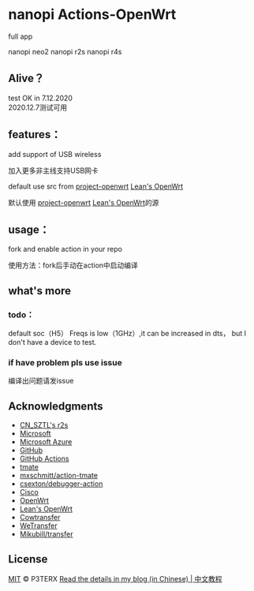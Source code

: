 # nanopi  Actions-OpenWrt
full app 

nanopi neo2 
nanopi r2s
nanopi r4s
## Alive？
test OK in 7.12.2020  
2020.12.7测试可用 

## features：

add support of USB wireless 

加入更多非主线支持USB网卡 

default use src from [project-openwrt](https://github.com/project-openwrt/openwrt)  [Lean's OpenWrt](https://github.com/coolsnowwolf/lede)

默认使用 [project-openwrt](https://github.com/project-openwrt/openwrt) [Lean's OpenWrt](https://github.com/coolsnowwolf/lede)的源
## usage：
fork and enable action in your repo

使用方法：fork后手动在action中启动编译
## what's more
### todo：
default soc（H5） Freqs is low（1GHz）,it can be increased in dts， but I don't have a device to test.

### if have problem pls use issue
编译出问题请发issue
## Acknowledgments
- [CN_SZTL's r2s](https://github.com/1715173329/nanopi-r2s-openwrt)
- [Microsoft](https://www.microsoft.com)
- [Microsoft Azure](https://azure.microsoft.com)
- [GitHub](https://github.com)
- [GitHub Actions](https://github.com/features/actions)
- [tmate](https://github.com/tmate-io/tmate)
- [mxschmitt/action-tmate](https://github.com/mxschmitt/action-tmate)
- [csexton/debugger-action](https://github.com/csexton/debugger-action)
- [Cisco](https://www.cisco.com/)
- [OpenWrt](https://github.com/openwrt/openwrt)
- [Lean's OpenWrt](https://github.com/coolsnowwolf/lede)
- [Cowtransfer](https://cowtransfer.com)
- [WeTransfer](https://wetransfer.com/)
- [Mikubill/transfer](https://github.com/Mikubill/transfer)

## License

[MIT](https://github.com/P3TERX/Actions-OpenWrt/blob/master/LICENSE) © P3TERX
[Read the details in my blog (in Chinese) | 中文教程](https://p3terx.com/archives/build-openwrt-with-github-actions.html)
